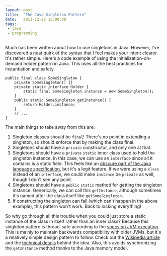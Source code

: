 ```yaml
---
layout: post
title:  "The Java Singleton Pattern"
date:   2013-12-22 12:00:00
tags:
 - java
 - programming
---
```


Much has been written about how to use singletons in Java. However, I've discovered
a neat quirk of the syntax that I feel makes your intent clearer. It's rather simple.
Here's a code example of using the initialization-on-demand holder pattern in Java. This
uses all the best practices for instantiation and safety.

    public final class SomeSingleton {
        private SomeSingleton() {}
        private static interface Holder {
            static final SomeSingleton instance = new SomeSingleton();
        }
        public static SomeSingleton getInstance() {
            return Holder.instance;
        }
        // ...
    }

The main things to take away from this are:

1. Singleton classes should be `final`! There's no point in extending a singleton, so
   should enforce that by making the class final.
2. Singletons should have a `private` constructor, and only one at that.
3. Singletons should have a `private` `static` inner class used to hold the singleton
   instance. In this case, we can use an `interface` since all it contains is a
   static field. This feels like an [obscure part of the Java language specification][jls_93],
   but it's a legit feature. If we were using a `class` instead of an `interface`, we
   could make `instance` be `private` as well, though I don't see any point.
4. Singletons should have a `public` `static` method for getting the singleton instance.
   Generically, we can call this `getInstance`, although sometimes it's named after the
   class itself like `getSomeSingleton`.
5. If constructing the singleton can fail (which can't happen in the above example), this
   pattern won't work. Back to locking everything!

So why go through all this trouble when you could just store a static instance of the
class in itself rather than an inner class? Because this singleton pattern is thread-safe
according to the [specs on JVM execution][jls_12]. This is mainly to maintain backwards
compatibility with older JVMs, but it's a relatively simple design pattern to follow.
Check out the [Wikipedia article][wiki] and the [technical details][dcl] behind the
idea. Also, this avoids synchronizing the `getInstance` method thanks to the Java
memory model.

[jls_93]: http://docs.oracle.com/javase/specs/jls/se7/html/jls-9.html#jls-9.3
[jls_12]: http://docs.oracle.com/javase/specs/jls/se7/html/jls-12.html
[wiki]: https://en.wikipedia.org/wiki/Initialization-on-demand_holder_idiom
[dcl]: http://www.cs.umd.edu/~pugh/java/memoryModel/DoubleCheckedLocking.html
